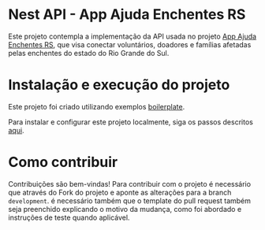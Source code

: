 # Nest API - App Ajuda Enchentes RS

Este projeto contempla a implementação da API usada no projeto [App Ajuda Enchentes RS](https://github.com/Flutterando/calamidade), que visa conectar voluntários, doadores e famílias afetadas pelas enchentes do estado do Rio Grande do Sul.

# Instalação e execução do projeto

Este projeto foi criado utilizando exemplos [boilerplate](https://github.com/brocoders/nestjs-boilerplate/blob/main/docs/readme.md).

Para instalar e configurar este projeto localmente, siga os passos descritos [aqui]().

# Como contribuir

Contribuições são bem-vindas! Para contribuir com o projeto é necessário que através do Fork do projeto e aponte as alterações para a branch `development`. é necessário também que o template do pull request também seja preenchido explicando o motivo da mudança, como foi abordado e instruções de teste quando aplicável.